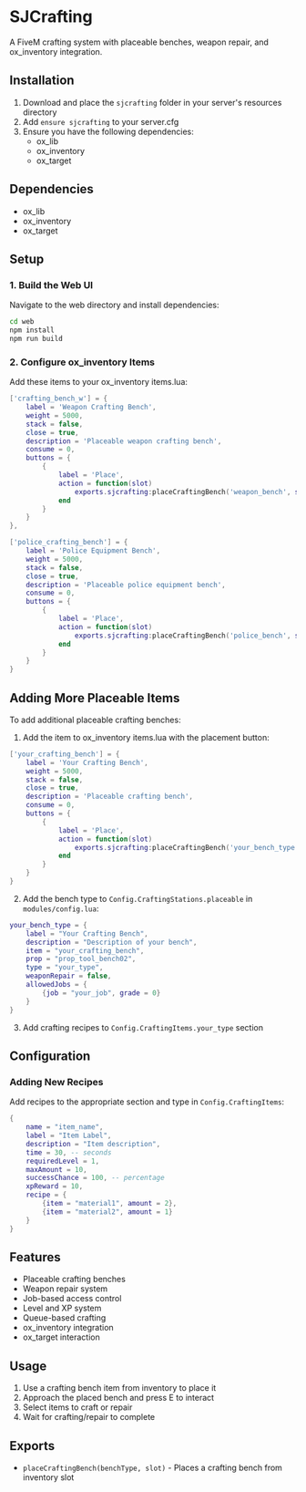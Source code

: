 # SJCrafting

A FiveM crafting system with placeable benches, weapon repair, and ox_inventory integration.

## Installation

1. Download and place the `sjcrafting` folder in your server's resources directory
2. Add `ensure sjcrafting` to your server.cfg
3. Ensure you have the following dependencies:
   - ox_lib
   - ox_inventory
   - ox_target

## Dependencies

- ox_lib
- ox_inventory  
- ox_target

## Setup

### 1. Build the Web UI

Navigate to the web directory and install dependencies:

```bash
cd web
npm install
npm run build
```

### 2. Configure ox_inventory Items

Add these items to your ox_inventory items.lua:

```lua
['crafting_bench_w'] = {
    label = 'Weapon Crafting Bench',
    weight = 5000,
    stack = false,
    close = true,
    description = 'Placeable weapon crafting bench',
    consume = 0,
    buttons = {
        {
            label = 'Place',
            action = function(slot)
                exports.sjcrafting:placeCraftingBench('weapon_bench', slot)
            end
        }
    }
},

['police_crafting_bench'] = {
    label = 'Police Equipment Bench', 
    weight = 5000,
    stack = false,
    close = true,
    description = 'Placeable police equipment bench',
    consume = 0,
    buttons = {
        {
            label = 'Place',
            action = function(slot)
                exports.sjcrafting:placeCraftingBench('police_bench', slot)
            end
        }
    }
}
```

## Adding More Placeable Items

To add additional placeable crafting benches:

1. Add the item to ox_inventory items.lua with the placement button:

```lua
['your_crafting_bench'] = {
    label = 'Your Crafting Bench',
    weight = 5000,
    stack = false,
    close = true,
    description = 'Placeable crafting bench',
    consume = 0,
    buttons = {
        {
            label = 'Place',
            action = function(slot)
                exports.sjcrafting:placeCraftingBench('your_bench_type', slot)
            end
        }
    }
}
```

2. Add the bench type to `Config.CraftingStations.placeable` in `modules/config.lua`:

```lua
your_bench_type = {
    label = "Your Crafting Bench",
    description = "Description of your bench",
    item = "your_crafting_bench",
    prop = "prop_tool_bench02",
    type = "your_type",
    weaponRepair = false,
    allowedJobs = {
        {job = "your_job", grade = 0}
    }
}
```

3. Add crafting recipes to `Config.CraftingItems.your_type` section

## Configuration

### Adding New Recipes

Add recipes to the appropriate section and type in `Config.CraftingItems`:

```lua
{
    name = "item_name",
    label = "Item Label",
    description = "Item description",
    time = 30, -- seconds
    requiredLevel = 1,
    maxAmount = 10,
    successChance = 100, -- percentage
    xpReward = 10,
    recipe = {
        {item = "material1", amount = 2},
        {item = "material2", amount = 1}
    }
}
```

## Features

- Placeable crafting benches
- Weapon repair system
- Job-based access control
- Level and XP system
- Queue-based crafting
- ox_inventory integration
- ox_target interaction

## Usage

1. Use a crafting bench item from inventory to place it
2. Approach the placed bench and press E to interact
3. Select items to craft or repair
4. Wait for crafting/repair to complete

## Exports

- `placeCraftingBench(benchType, slot)` - Places a crafting bench from inventory slot 